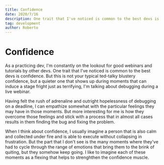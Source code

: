 ```yaml
---
title: Confidence
date: 2020/7/16
description: One trait that I've noticed is common to the best devs is confidence.
tag: development
author: Roberto
---
```


# Confidence

As a practicing dev, I'm constantly on the lookout for good webinars and tutorials by other devs. One trait that I've noticed is common to the best devs is confidence. But this is not your typical ted-talky blustery confidence, but a quieter one that shows up during moments that can induce a stage fright just as terrifying, I'm talking about debugging during a live webinar.

Having felt the rush of adrenaline and outright hopelessness of debugging on a deadline, I can empathize somewhat with the particular feelings they may have in those moments. But more interesting for me is how they overcome those feelings and stick with a process that in almost all cases results in them finding the bug and fixing the problem.

When I think about confidence, I usually imagine a person that is also calm and collected under fire and is able to execute without collapsing in frustration. But the part that I don't see is the many moments where they've had to cycle through the range of emotions that bring them to the brink of quiting, but they somehow keep going. I like to imagine each of these moments as a flexing that helps to strenghthen the confidence muscle.
